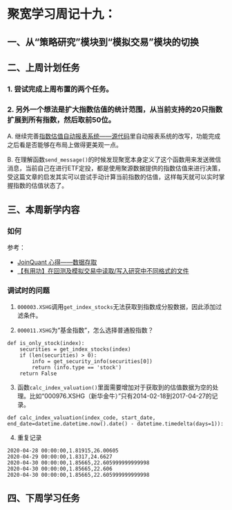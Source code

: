 # 聚宽学习周记十九：


## 一、从“策略研究”模块到“模拟交易”模块的切换



## 二、上周计划任务

### 1. 尝试完成上周布置的两个任务。

### 2. 另外一个想法是扩大指数估值的统计范围，从当前支持的20只指数扩展到所有指数，然后取前50位。

A. 继续完善[指数估值自动报表系统——源代码](https://www.joinquant.com/view/community/detail/20497)里自动报表系统的改写，功能完成之后看是否能够在布局上做得更美观一点。


B. 在理解函数`send_message()`的时候发现聚宽本身定义了这个函数用来发送微信消息，当前自己在进行ETF定投，都是使用聚源数据提供的指数估值来进行决策，受这篇文章的启发其实可以尝试手动计算当前指数的估值，这样每天就可以实时掌握指数的估值状态了。


## 三、本周新学内容

### 如何

参考：

- [JoinQuant 心得——数据存取](https://www.joinquant.com/view/community/detail/1856fb977f1306b847882a138837d7d2)
- [【有用功】在回测及模拟交易中读取/写入研究中不同格式的文件](https://www.joinquant.com/view/community/detail/b048a3e848d190ad810c3930fb07a4dc)

### 调试时的问题

1. `000003.XSHG`调用`get_index_stocks`无法获取到指数成分股数据，因此添加过滤条件。

2. `000011.XSHG`为“基金指数”，怎么选择普通股指数？

```
def is_only_stock(index):
    securities = get_index_stocks(index)
    if (len(securities) > 0):    
        info = get_security_info(securities[0])        
        return (info.type == 'stock')
    return False
```

3. 函数`calc_index_valuation()`里面需要增加对于获取到的估值数据为空的处理。比如“000976.XSHG（新华金牛）”只有2014-02-18到2017-04-27的记录。

```
def calc_index_valuation(index_code, start_date, end_date=datetime.datetime.now().date() - datetime.timedelta(days=1)):
```

4. 重复记录

```
2020-04-28 00:00:00,1.81915,26.00605
2020-04-29 00:00:00,1.8317,24.6627
2020-04-30 00:00:00,1.85665,22.605999999999998
2020-04-30 00:00:00,1.85665,22.606
2020-04-30 00:00:00,1.85665,22.605999999999998
```

## 四、下周学习任务

